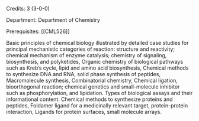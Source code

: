 Credits: 3 (3-0-0)

Department: Department of Chemistry

Prerequisites: [[CML526]]

Basic principles of chemical biology illustrated by detailed case studies for principal mechanistic categories of reaction: structure and reactivity; chemical mechanism of enzyme catalysis; chemistry of signaling, biosynthesis, and polyketides, Organic chemistry of biological pathways such as Kreb’s cycle, lipid and amino acid biosynthesis, Chemical methods to synthesize DNA and RNA, solid phase synthesis of peptides, Macromolecule synthesis, Combinatorial chemistry, Chemical ligation, bioorthogonal reaction; chemical genetics and small-molecule inhibitor such as phosphorylation, and lipidation. Types of biological assays and their informational content. Chemical methods to synthesize proteins and peptides, Foldamer ligand for a medicinally relevant target, protein-protein interaction, Ligands for protein surfaces, small molecule arrays.